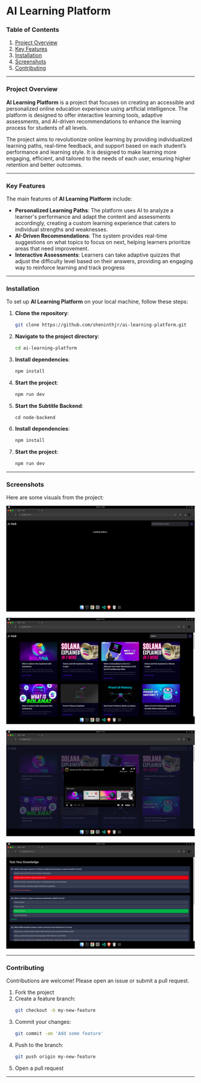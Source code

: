 # **AI Learning Platform**

### **Table of Contents**
1. [Project Overview](#project-overview)
2. [Key Features](#key-features)
3. [Installation](#installation)
4. [Screenshots](#screenshots)
5. [Contributing](#contributing)

---
### **Project Overview**

**AI Learning Platform** is a project that focuses on creating an accessible and personalized online education experience using artificial intelligence. The platform is designed to offer interactive learning tools, adaptive assessments, and AI-driven recommendations to enhance the learning process for students of all levels.

The project aims to revolutionize online learning by providing individualized learning paths, real-time feedback, and support based on each student’s performance and learning style. It is designed to make learning more engaging, efficient, and tailored to the needs of each user, ensuring higher retention and better outcomes.

---

### **Key Features**

The main features of **AI Learning Platform** include:

- **Personalized Learning Paths**: The platform uses AI to analyze a learner's performance and adapt the content and assessments accordingly, creating a custom learning experience that caters to individual strengths and weaknesses.
- **AI-Driven Recommendations**: The system provides real-time suggestions on what topics to focus on next, helping learners prioritize areas that need improvement.
- **Interactive Assessments**: Learners can take adaptive quizzes that adjust the difficulty level based on their answers, providing an engaging way to reinforce learning and track progress

---

### **Installation**

To set up **AI Learning Platform** on your local machine, follow these steps:

1. **Clone the repository**:
    ```bash
    git clone https://github.com/sheninthjr/ai-learning-platform.git
    ```
2. **Navigate to the project directory**:
    ```bash
    cd ai-learning-platform
    ```
3. **Install dependencies**:
    ```bash
    npm install
    ```
4. **Start the project**:
    ```bash
    npm run dev
    ```
5. **Start the Subtitle Backend**:
    ```
    cd node-backend
    ```
6. **Install dependencies**:
    ```bash
    npm install
    ```
7. **Start the project**:
    ```bash
    npm run dev
    ```
---
### **Screenshots**

Here are some visuals from the project:

![Screenshot 1](/app/images/1.png)  

![Screenshot 2](/app/images/2.png)  

![Screenshot 3](/app/images/3.png)  

![Screenshot 4](/app/images/test.png)  

---

### **Contributing**

Contributions are welcome! Please open an issue or submit a pull request.

1. Fork the project
2. Create a feature branch:
    ```bash
    git checkout -b my-new-feature
    ```
3. Commit your changes:
    ```bash
    git commit -am 'Add some feature'
    ```
4. Push to the branch:
    ```bash
    git push origin my-new-feature
    ```
5. Open a pull request

---
